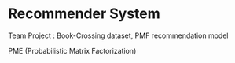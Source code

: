 # Recommender System
Team Project : Book-Crossing dataset, PMF recommendation model

PME (Probabilistic Matrix Factorization)